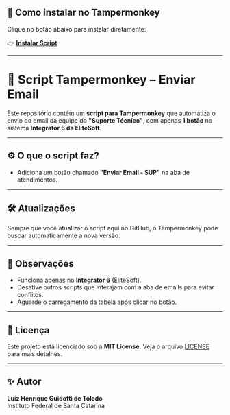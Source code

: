 ## 🚀 Como instalar no Tampermonkey
Clique no botão abaixo para instalar diretamente:

👉 **[Instalar Script](https://raw.githubusercontent.com/devluiztoledo/enviar-email/main/enviar-email.user.js)**

---

# 📄 Script Tampermonkey – Enviar Email

Este repositório contém um **script para Tampermonkey** que automatiza o envio do email da equipe do **"Suporte Técnico"**, com apenas **1 botão** no sistema **Integrator 6 da EliteSoft**.

---

## ⚙️ O que o script faz?

- Adiciona um botão chamado **"Enviar Email - SUP"** na aba de atendimentos.

---

## 🛠️ Atualizações

Sempre que você atualizar o script aqui no GitHub, o Tampermonkey pode buscar automaticamente a nova versão.

---

## 🧠 Observações

- Funciona apenas no **Integrator 6** (EliteSoft).
- Desative outros scripts que interajam com a aba de emails para evitar conflitos.
- Aguarde o carregamento da tabela após clicar no botão.

---

## 📄 Licença

Este projeto está licenciado sob a **MIT License**. Veja o arquivo [LICENSE](LICENSE) para mais detalhes.

---

## ✨ Autor

**Luiz Henrique Guidotti de Toledo**  
Instituto Federal de Santa Catarina  
